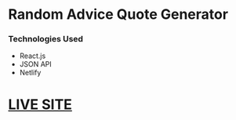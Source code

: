 # Random Advice Quote Generator

<h3>Technologies Used</h3>
<ul>
  
  <li> React.js </li>
  <li> JSON API  </li>
  <li> Netlify  </li>    
</ul>

<a href="https://sharp-mclean-edcbf1.netlify.app/"><h1>LIVE SITE</h1></a>